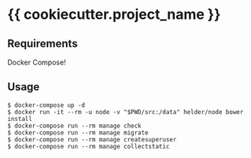 # {{ cookiecutter.project_name }}

## Requirements

Docker Compose!

## Usage

    $ docker-compose up -d
    $ docker run -it --rm -u node -v "$PWD/src:/data" helder/node bower install
    $ docker-compose run --rm manage check
    $ docker-compose run --rm manage migrate
    $ docker-compose run --rm manage createsuperuser
    $ docker-compose run --rm manage collectstatic
